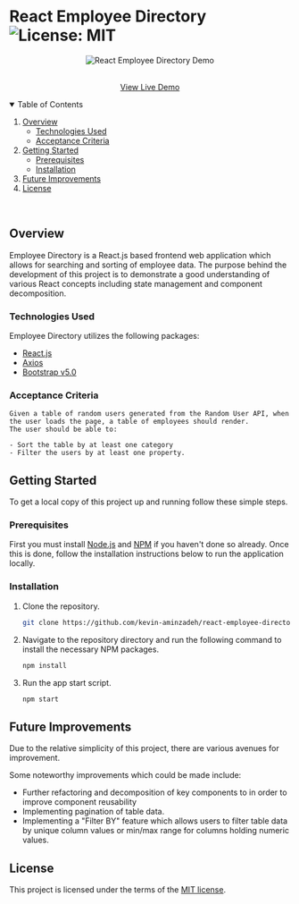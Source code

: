 # React Employee Directory ![License: MIT](https://img.shields.io/badge/License-MIT-yellow.svg)

<p align="center">
  <img src="./public/assets/img/demo.gif" alt="React Employee Directory Demo">
</p>
<p align="center">

  <p align="center">
    <br />
    <a href="https://kevin-aminzadeh.github.io/react-employee-directory">View Live Demo</a>
  </p>
</p>

<!-- TABLE OF CONTENTS -->
<details open="open">
  <summary>Table of Contents</summary>
  <ol>
    <li>
      <a href="#overview">Overview</a>
      <ul>
        <li><a href="#technologies-used">Technologies Used</a></li>
        <li><a href="#acceptance-criteria">Acceptance Criteria</a></li>
      </ul>
    </li>
    <li>
      <a href="#getting-started">Getting Started</a>
      <ul>
        <li><a href="#prerequisites">Prerequisites</a></li>
        <li><a href="#installation">Installation</a></li>
      </ul>
    </li>
    <li><a href="#future-improvements">Future Improvements</a></li>
    <li><a href="#license">License</a></li>
  </ol>
</details>
<br>

## Overview

Employee Directory is a React.js based frontend web application which allows for searching and sorting of employee data. The purpose behind the development of this project is to demonstrate a good understanding of various React concepts including state management and component decomposition.

### Technologies Used

Employee Directory utilizes the following packages:

- [React.js](https://reactjs.org/)
- [Axios](https://axios-http.com/)
- [Bootstrap v5.0](https://github.com/SBoudrias/Inquirer.js#readme)

### Acceptance Criteria

```
Given a table of random users generated from the Random User API, when the user loads the page, a table of employees should render.
The user should be able to:

- Sort the table by at least one category
- Filter the users by at least one property.

```

## Getting Started

To get a local copy of this project up and running follow these simple steps.

### Prerequisites

First you must install [Node.js](https://nodejs.org/en/) and [NPM](https://www.npmjs.com/get-npm) if you haven't done so already. Once this is done, follow the installation instructions below to run the application locally.

### Installation

1. Clone the repository.
   ```sh
   git clone https://github.com/kevin-aminzadeh/react-employee-directory
   ```
2. Navigate to the repository directory and run the following command to install the necessary NPM packages.
   ```sh
   npm install
   ```
3. Run the app start script.
   ```sh
   npm start
   ```

## Future Improvements

Due to the relative simplicity of this project, there are various avenues for improvement.

Some noteworthy improvements which could be made include:

- Further refactoring and decomposition of key components to in order to improve component reusability
- Implementing pagination of table data.
- Implementing a "Filter BY" feature which allows users to filter table data by unique column values or min/max range for columns holding numeric values.

## License

This project is licensed under the terms of the [MIT license](https://opensource.org/licenses/MIT).
